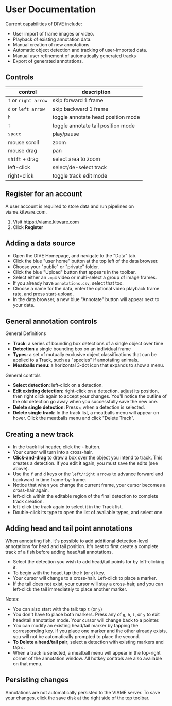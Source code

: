 # User Documentation

Current capabilities of DIVE include:

* User import of frame images or video.
* Playback of existing annotation data.
* Manual creation of new annotations.
* Automatic object detection and tracking of user-imported data.
* Manual user refinement of automatically generated tracks
* Export of generated annotations.

## Controls

| control              | description                        |
| -------------------- | ---------------------------------- |
| `f` or `right arrow` | skip forward 1 frame               |
| `d` or `left arrow`  | skip backward 1 frame              |
| `h`                  | toggle annotate head position mode |
| `t`                  | toggle annotate tail position mode |
| `space`              | play/pause                         |
| mouse scroll         | zoom                               |
| mouse drag           | pan                                |
| `shift` + drag       | select area to zoom                |
| left-click           | select/de-select track             |
| right-click          | toggle track edit mode             |

## Register for an account

A user account is required to store data and run pipelines on viame.kitware.com.

1. Visit https://viame.kitware.com
2. Click **Register**

## Adding a data source

* Open the DIVE Homepage, and navigate to the "Data" tab.
* Click the blue "user home" button at the top left of the data browser.
* Choose your "public" or "private" folder.
* Click the blue "Upload" button that appears in the toolbar.
* Select either an `.mp4` video or multi-select a group of image frames.
* If you already have `annotations.csv`, select that too.
* Choose a name for the data, enter the optional video playback frame rate, and press start-upload.
* In the data browser, a new blue "Annotate" button will appear next to your data.

## General annotation controls

General Definitions

* **Track**: a series of bounding box detections of a single object over time
* **Detection** a single bounding box on an individual frame
* **Types**: a set of mutually exclusive object classifications that can be applied to a Track, such as "species" if annotating animals.
* **Meatballs menu**: a horizontal 3-dot icon that expands to show a menu.

General controls

* **Select detection**: left-click on a detection.
* **Edit existing detection**: right-click on a detection, adjust its position, then right click again to accept your changes.  You'll notice the outline of the old detection go away when you successfully save the new one.
* **Delete single detection**: Press `q` when a detection is selected.
* **Delete single track**: In the track list, a meatballs menu will appear on hover.  Click the meatballs menu and click "Delete Track".

## Creating a new track

* In the track list header, click the `+` button.
* Your cursor will turn into a cross-hair.
* **Click-and-drag** to draw a box over the object you intend to track.  This creates a detection.  If you edit it again, you must save the edits (see above).
* Use the `f` and `d` keys or the `left/right arrows` to advance forward and backward in time frame-by-frame.
* Notice that when you change the current frame, your cursor becomes a cross-hair again.
* left-click within the editable region of the final detection to complete track creation.  
* left-click the track again to select it in the Track list.
* Double-click its type to open the list of available types, and select one.

## Adding head and tail point annotations

When annotating fish, it's possible to add additional detection-level annotations for head and tail position.  It's best to first create a complete track of a fish before adding head/tail annotations.

* Select the detection you wish to add head/tail points for by left-clicking it.
* To begin with the head, tap the `h` (or `g`) key.
* Your cursor will change to a cross-hair.  Left-click to place a marker.
* If the tail does not exist, your cursor will stay a cross-hair, and you can left-click the tail immediately to place another marker.

Notes:

* You can also start with the tail: tap `t` (or `y`)
* You don't have to place both markers.  Press any of `g`, `h`, `t`, or `y` to exit head/tail annotation mode.  Your cursor will change back to a pointer.
* You can modify an existing head/tail marker by tapping the corresponding key.  If you place one marker and the other already exists, you will not be automatically prompted to place the second.
* **To Delete a head/tail pair**, select a detection with existing markers and tap `q`.
* When a track is selected, a meatball menu will appear in the top-right corner of the annotation window.  All hotkey controls are also available on that menu.

## Persisting changes

Annotations are not automatically persisted to the VIAME server.  To save your changes, click the save disk at the right side of the top toolbar.
